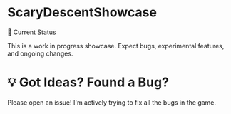 # ScaryDescentShowcase

🚧 Current Status

This is a work in progress showcase. Expect bugs, experimental features, and ongoing changes.

# 💡 Got Ideas? Found a Bug?

Please open an issue! I'm actively trying to fix all the bugs in the game. 
